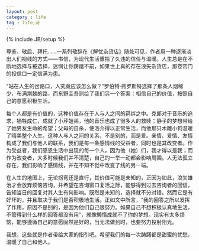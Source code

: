 ```yaml
---
layout: post
category : life
tag : life,诗
---
```

{% include JB/setup %}


尊鉴、敬启、拜托……一系列敬辞在《解忧杂货店》随处可见，作者用一种逐渐淡出人们视线的方式——书信，为现代生活重拾了久违的信任与温暖。人生总是在不断地选择与被选择，迷惘让你踌躇不前，如果世上真的存在浪矢杂货店，那卷帘门的投信口一定信满为患。

“站在人生的岔路口，人究竟应该怎么做？”罗伯特·弗罗斯特选择了那条人烟稀少，布满荆棘的路，而东野圭吾则给了我们另一个答案：相信自己的价值，按照自己的意愿积极生活。

每个人都是有价值的，这种价值存在于人与人之间的羁绊之中。克郞对于音乐的追求，牺牲成仁，成就了小芹姐弟，他的音乐也成了很多人的救赎；静子的梦想带给了她男友生命的希望；父母的自杀，使浩介得以正常生活，而他那只木雕小狗温暖了晴美整个人生。这种人与人之间的关系，不是别的，而是爱。亲情、爱情、友情构成了我们与他人的联系，我们是每一条感情线的受益者，同时也是其改变者。作为受益者，我们感恩生活中出现的每一个人，因为他（她）们，我才得以是我；而作为改变者，大多时候我们并不清楚，自己的一举一动都会影响周围。人无法孤立存在，我们影响了感情线，并在不知不觉中改变了线的另一端。

在人生的地图上，无论拐弯还是直行，其价值可能是未知的，正因为如此，浪矢雄治才会放弃烦恼咨询，并希望在咨询窗口复活之际，能够得到过去咨询者的回信，告知当日的回复对其人生有何影响。既然是未知的，选择就不分对错。然而它是有好坏的，并且取决于我们是否积极地生活。正如文中所言，“我的回答之所以发挥了作用，原因不是别的，是因为他们自己很努力。如果自己不想积极认真地生活，不管得到什么样的回答都没有用”，就像懒惰成就不了你的梦想。现实有太多烦恼，能够遵循自己的意愿固然是好的，当无法做到时，也要努力投射阳光。

我想，这些就是作者带给大家的指引吧。希望我们的每一次踌躇都是甜蜜的忧愁，温暖了自己和他人。

